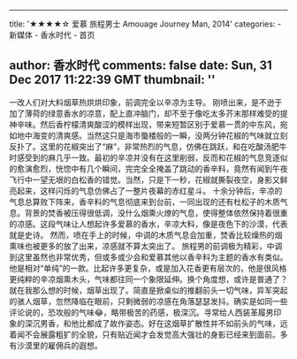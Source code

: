 
---
title: '★★★★☆ 爱慕 旅程男士 Amouage Journey Man, 2014'
categories: 
    - 新媒体
    - 香水时代
    - 首页

author: 香水时代
comments: false
date: Sun, 31 Dec 2017 11:22:39 GMT
thumbnail: ''
---

<div>   
一改人们对大料烟草热烘烘印象，前调完全以辛凉为主导。
刚喷出来，是不逊于加了薄荷的绿意香水的凉意，配上直冲脑门，却不至于像吃太多芥末那样难受的提神辛味。然后香柠檬清爽酸涩的模样出现，带来短暂区别于爱慕一贯的中东风，宛如地中海变的清爽感。当然这只是海市蜃楼般的一瞬，没两分钟花椒的气味就立刻反扑了。这里的花椒突出了“麻”，非常热烈的气息，仿佛在跳跃，和在吃酸汤肥牛时感受到的麻几乎一致。最初的辛凉并没有在这里削弱，反而和花椒的气息竞逐似的愈演愈烈，恍惚中有几个瞬间，完完全全掩盖了跳动的香辛料，竟然有闻到午夜飞行中一望无垠的白松香的错觉。当然，只是下一秒，花椒就撕裂夜空，身影又鲜亮起来，这样闪烁的气息仿佛占了一整片夜幕的赤红星斗。
十余分钟后，辛凉的气息总算败下阵来，香辛料的气息彻底来到台前，一同出现的还有杜松子的木质气息。背景的焚香被压得很低调，没什么烟熏火燎的气息，使得整体依然保持着很重的凉感。这段气味让人想起许多爱慕的香水，辛凉大料，像是夜色下的沙漠，代表就是史诗。
然而，喷在手上的时候，中调的木质气息会加重，焚香比较燥热的烟熏味也被更多的放了出来，凉感就不算太突出了。
旅程男的前调极为精彩，中调到这里虽然也非常优秀，但或多或少会和爱慕其他以香辛料为主题的香水有类似。他是相对“单纯”的一款。比起许多更复杂，或是加入花香更有层次的，他是很风格更纯粹的辛凉烟熏木头，气味都往同一个象限延伸。换个角度想，或许是普通了？
就在我那么想的时候，烟草出现了。简直是掀桌似的推翻前头一切气味，异军突起的骇人烟草，忽然降临在眼前，只剩微弱的凉感在角落瑟瑟发抖。确实是如同一些评论说的，恐攻般的气味😂，略带极苦的药感，极深沉。寻常给人西装革履男印象的深沉男香，和他比都成了故作姿态。好在这烟草扩散性并不如前头的气味，远着闻不会展露粗犷的全貌，只有贴近闻才会发觉高大强壮的身影已经来到面前。多有沙漠里的雇佣兵的遐想。  
</div>
            
